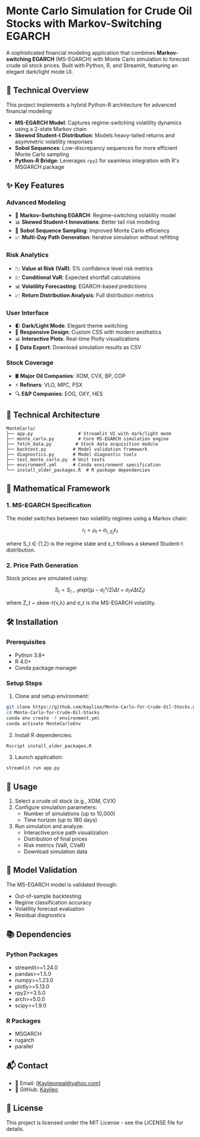 # Monte Carlo Simulation for Crude Oil Stocks with Markov-Switching EGARCH

A sophisticated financial modeling application that combines **Markov-switching EGARCH** (MS-EGARCH) with Monte Carlo simulation to forecast crude oil stock prices. Built with Python, R, and Streamlit, featuring an elegant dark/light mode UI.

## 🔬 Technical Overview

This project implements a hybrid Python-R architecture for advanced financial modeling:

- **MS-EGARCH Model**: Captures regime-switching volatility dynamics using a 2-state Markov chain
- **Skewed Student-t Distribution**: Models heavy-tailed returns and asymmetric volatility responses
- **Sobol Sequences**: Low-discrepancy sequences for more efficient Monte Carlo sampling
- **Python-R Bridge**: Leverages `rpy2` for seamless integration with R's MSGARCH package

## ✨ Key Features

### Advanced Modeling
- 🔄 **Markov-Switching EGARCH**: Regime-switching volatility model
- 📊 **Skewed Student-t Innovations**: Better tail risk modeling
- 🎲 **Sobol Sequence Sampling**: Improved Monte Carlo efficiency
- 📈 **Multi-Day Path Generation**: Iterative simulation without refitting

### Risk Analytics
- 📉 **Value at Risk (VaR)**: 5% confidence level risk metrics
- 💹 **Conditional VaR**: Expected shortfall calculations
- 📊 **Volatility Forecasting**: EGARCH-based predictions
- 📈 **Return Distribution Analysis**: Full distribution metrics

### User Interface
- 🌓 **Dark/Light Mode**: Elegant theme switching
- 📱 **Responsive Design**: Custom CSS with modern aesthetics
- 📊 **Interactive Plots**: Real-time Plotly visualizations
- 💾 **Data Export**: Download simulation results as CSV

### Stock Coverage
- 🛢️ **Major Oil Companies**: XOM, CVX, BP, COP
- ⚡ **Refiners**: VLO, MPC, PSX
- 🔍 **E&P Companies**: EOG, OXY, HES

## 🔧 Technical Architecture

```
MonteCarlo/
├── app.py                 # Streamlit UI with dark/light mode
├── monte_carlo.py         # Core MS-EGARCH simulation engine
├── fetch_data.py         # Stock data acquisition module
├── backtest.py          # Model validation framework
├── diagnostics.py       # Model diagnostic tools
├── test_monte_carlo.py  # Unit tests
├── environment.yml      # Conda environment specification
└── install_older_packages.R  # R package dependencies
```

## 📐 Mathematical Framework

### 1. MS-EGARCH Specification
The model switches between two volatility regimes using a Markov chain:

```math
r_t = μ_t + σ_{t,S_t}ε_t
```
where S_t ∈ {1,2} is the regime state and ε_t follows a skewed Student-t distribution.

### 2. Price Path Generation
Stock prices are simulated using:
```math
S_t = S_{t-1} exp((μ - σ_t²/2)Δt + σ_t√Δt Z_t)
```
where Z_t ~ skew-t(ν,λ) and σ_t is the MS-EGARCH volatility.

## 🛠 Installation

### Prerequisites
- Python 3.8+
- R 4.0+
- Conda package manager

### Setup Steps
1. Clone and setup environment:
```bash
git clone https://github.com/Kaylieo/Monte-Carlo-for-Crude-Oil-Stocks.git
cd Monte-Carlo-for-Crude-Oil-Stocks
conda env create -f environment.yml
conda activate MonteCarloEnv
```

2. Install R dependencies:
```bash
Rscript install_older_packages.R
```

3. Launch application:
```bash
streamlit run app.py
```

## 🎯 Usage

1. Select a crude oil stock (e.g., XOM, CVX)
2. Configure simulation parameters:
   - Number of simulations (up to 10,000)
   - Time horizon (up to 180 days)
3. Run simulation and analyze:
   - Interactive price path visualization
   - Distribution of final prices
   - Risk metrics (VaR, CVaR)
   - Download simulation data

## 🔬 Model Validation

The MS-EGARCH model is validated through:
- Out-of-sample backtesting
- Regime classification accuracy
- Volatility forecast evaluation
- Residual diagnostics

## 📚 Dependencies

### Python Packages
- streamlit>=1.24.0
- pandas>=1.5.0
- numpy>=1.23.0
- plotly>=5.13.0
- rpy2>=3.5.0
- arch>=5.0.0
- scipy>=1.9.0

### R Packages
- MSGARCH
- rugarch
- parallel

## 📬 Contact

- 📧 Email: [Kaylieoneal@yahoo.com]
- 📍 GitHub: [Kaylieo](https://github.com/Kaylieo)

## 📜 License

This project is licensed under the MIT License - see the LICENSE file for details.
